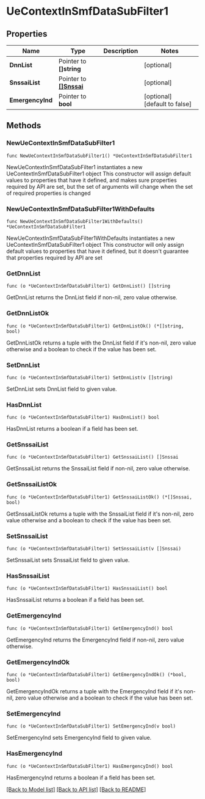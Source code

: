 # UeContextInSmfDataSubFilter1

## Properties

Name | Type | Description | Notes
------------ | ------------- | ------------- | -------------
**DnnList** | Pointer to **[]string** |  | [optional] 
**SnssaiList** | Pointer to [**[]Snssai**](Snssai.md) |  | [optional] 
**EmergencyInd** | Pointer to **bool** |  | [optional] [default to false]

## Methods

### NewUeContextInSmfDataSubFilter1

`func NewUeContextInSmfDataSubFilter1() *UeContextInSmfDataSubFilter1`

NewUeContextInSmfDataSubFilter1 instantiates a new UeContextInSmfDataSubFilter1 object
This constructor will assign default values to properties that have it defined,
and makes sure properties required by API are set, but the set of arguments
will change when the set of required properties is changed

### NewUeContextInSmfDataSubFilter1WithDefaults

`func NewUeContextInSmfDataSubFilter1WithDefaults() *UeContextInSmfDataSubFilter1`

NewUeContextInSmfDataSubFilter1WithDefaults instantiates a new UeContextInSmfDataSubFilter1 object
This constructor will only assign default values to properties that have it defined,
but it doesn't guarantee that properties required by API are set

### GetDnnList

`func (o *UeContextInSmfDataSubFilter1) GetDnnList() []string`

GetDnnList returns the DnnList field if non-nil, zero value otherwise.

### GetDnnListOk

`func (o *UeContextInSmfDataSubFilter1) GetDnnListOk() (*[]string, bool)`

GetDnnListOk returns a tuple with the DnnList field if it's non-nil, zero value otherwise
and a boolean to check if the value has been set.

### SetDnnList

`func (o *UeContextInSmfDataSubFilter1) SetDnnList(v []string)`

SetDnnList sets DnnList field to given value.

### HasDnnList

`func (o *UeContextInSmfDataSubFilter1) HasDnnList() bool`

HasDnnList returns a boolean if a field has been set.

### GetSnssaiList

`func (o *UeContextInSmfDataSubFilter1) GetSnssaiList() []Snssai`

GetSnssaiList returns the SnssaiList field if non-nil, zero value otherwise.

### GetSnssaiListOk

`func (o *UeContextInSmfDataSubFilter1) GetSnssaiListOk() (*[]Snssai, bool)`

GetSnssaiListOk returns a tuple with the SnssaiList field if it's non-nil, zero value otherwise
and a boolean to check if the value has been set.

### SetSnssaiList

`func (o *UeContextInSmfDataSubFilter1) SetSnssaiList(v []Snssai)`

SetSnssaiList sets SnssaiList field to given value.

### HasSnssaiList

`func (o *UeContextInSmfDataSubFilter1) HasSnssaiList() bool`

HasSnssaiList returns a boolean if a field has been set.

### GetEmergencyInd

`func (o *UeContextInSmfDataSubFilter1) GetEmergencyInd() bool`

GetEmergencyInd returns the EmergencyInd field if non-nil, zero value otherwise.

### GetEmergencyIndOk

`func (o *UeContextInSmfDataSubFilter1) GetEmergencyIndOk() (*bool, bool)`

GetEmergencyIndOk returns a tuple with the EmergencyInd field if it's non-nil, zero value otherwise
and a boolean to check if the value has been set.

### SetEmergencyInd

`func (o *UeContextInSmfDataSubFilter1) SetEmergencyInd(v bool)`

SetEmergencyInd sets EmergencyInd field to given value.

### HasEmergencyInd

`func (o *UeContextInSmfDataSubFilter1) HasEmergencyInd() bool`

HasEmergencyInd returns a boolean if a field has been set.


[[Back to Model list]](../README.md#documentation-for-models) [[Back to API list]](../README.md#documentation-for-api-endpoints) [[Back to README]](../README.md)



